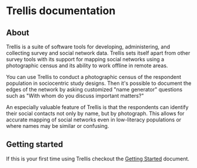 # Trellis documentation
## About
Trellis is a suite of software tools for developing, administering, and collecting survey and 
social network data. Trellis sets itself apart from other survey tools with its support for mapping 
social networks using a photographic census and its ability to work offline in remote areas.

You can use Trellis to conduct a photographic census of the respondent population in sociocentric 
study designs. Then it's possible to document the edges of the network by asking customized "name 
generator" questions such as "With whom do you discuss important matters?"

An especially valuable feature of Trellis is that the respondents can identify their social 
contacts not only by name, but by photograph. This allows for accurate mapping of social networks 
even in low-literacy populations or where names may be similar or confusing.

## Getting started
If this is your first time using Trellis checkout the [Getting Started](getting-started.md) document.

